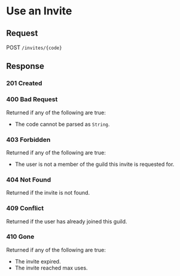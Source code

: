 # Use an Invite

## Request
POST `/invites/{code}`

## Response
### 201 Created

### 400 Bad Request
Returned if any of the following are true:
* The code cannot be parsed as `String`.

### 403 Forbidden
Returned if any of the following are true:
* The user is not a member of the guild this invite is requested for.

### 404 Not Found
Returned if the invite is not found.

### 409 Conflict
Returned if the user has already joined this guild.

### 410 Gone
Returned if any of the following are true:
* The invite expired.
* The invite reached max uses.